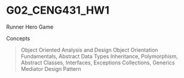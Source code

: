# G02_CENG431_HW1
Runner Hero Game

Concepts
> Object Oriented Analysis and Design
> Object Orientation Fundamentals, Abstract Data Types
> Inheritance, Polymorphism, Abstract Classes, Interfaces, Exceptions
> Collections, Generics
> Mediator Design Pattern
